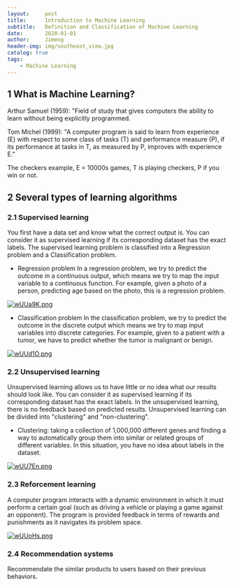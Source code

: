 ```yaml
---
layout:     post
title:      Introduction to Machine Learning
subtitle:   Definition and Classification of Machine Learning
date:       2020-01-01
author:     Jimeng
header-img: img/southeast_view.jpg
catalog: true
tags:
    - Machine Learning
---
```

 

## 1 What is Machine Learning?

Arthur Samuel (1959): "Field of study that gives computers the ability to learn without being explicitly programmed.

Tom Michel (1999): "A computer program is said to learn from experience (E) with respect to some class of tasks (T) and performance measure (P), if its performance at tasks in T, as measured by P, improves with experience E." 

The checkers example, E = 10000s games, T is playing checkers, P if you win or not.

## 2 Several types of learning algorithms

### 2.1 Supervised learning
You first have a data set and know what the correct output is. You can consider it as supervised learning if its corresponding dataset has the exact labels. The supervised learning problem is classified into a Regression problem and a Classification problem.

- Regression problem
In a regression problem, we try to predict the outcome in a continuous output, which means we try to map the input variable to a continuous function. For example, given a photo of a person, predicting age based on the photo, this is a regression problem.

<!---
--<div align="center">
<img src="https://github.com/JimengShi/JimengShi.github.io/blob/master/img/Regressioni.png" alt="regresstioni" >
</div>
-->

[![wUUa9K.png](https://s1.ax1x.com/2020/09/12/wUUa9K.png)](https://jimengshi.github.io/2020/01/01/Introduction-to-Machine-Learning/)

- Classification problem
In the classification problem, we try to predict the outcome in the discrete output which means we try to map input variables into discrete categories. For example, given to a patient with a tumor, we have to predict whether the tumor is malignant or benign. 

<!---
<div align="center">
<img src="https://github.com/JimengShi/JimengShi.github.io/blob/master/img/Classification.png" alt="Classification" >
</div>
-->

[![wUUd1O.png](https://s1.ax1x.com/2020/09/12/wUUd1O.png)](https://jimengshi.github.io/2020/01/01/Introduction-to-Machine-Learning/)


### 2.2 Unsupervised learning
Unsupervised learning allows us to have little or no idea what our results should look like. You can consider it as supervised learning if its corresponding dataset has the exact labels. In the unsupervised learning, there is no feedback based on predicted results. Unsupervised learning can be divided into "clustering" and "non-clustering". 

- Clustering: taking a collection of 1,000,000 different genes and finding a way to automatically group them into similar or related groups of different variables. In this situation, you have no idea about labels in the dataset.

<!---
<div align="center">
<img src="https://github.com/JimengShi/JimengShi.github.io/blob/master/img/post_clustering.png" alt="post_clustering" >
</div>
-->

[![wUU7En.png](https://s1.ax1x.com/2020/09/12/wUU7En.png)](https://jimengshi.github.io/2020/01/01/Introduction-to-Machine-Learning/)

### 2.3 Reforcement learning
A computer program interacts with a dynamic environment in which it must perform a certain goal (such as driving a vehicle or playing a game against an opponent). The program is provided feedback in terms of rewards and punishments as it navigates its problem space.

<!---
<div align="center">
<img src="https://github.com/JimengShi/JimengShi.github.io/blob/master/img/post_reforcement.png" width=50% alt="post_reforcement" >
</div>
-->

[![wUUoHs.png](https://s1.ax1x.com/2020/09/12/wUUoHs.png)](https://jimengshi.github.io/2020/01/01/Introduction-to-Machine-Learning/)


### 2.4 Recommendation systems
Recommendate the similar products to users based on their previous behaviors.

